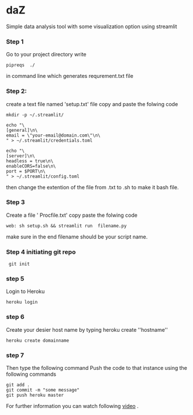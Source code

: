 # daZ
Simple data analysis tool with some visualization option using streamlit


### Step 1 

Go to your project directory 
write  


    pipreqs  ./  

in command line which generates requrement.txt file 



### Step 2:

create a text file named 'setup.txt' file 
copy and paste the folwing code

    mkdir -p ~/.streamlit/
    
    echo "\
    [general]\n\
    email = \"your-email@domain.com\"\n\
    " > ~/.streamlit/credentials.toml
    
    echo "\
    [server]\n\
    headless = true\n\
    enableCORS=false\n\
    port = $PORT\n\
    " > ~/.streamlit/config.toml


then change the extention of the file from .txt to .sh to make it bash file. 


### Step 3 

Create a file ' Procfile.txt'
copy paste the folwing code

    web: sh setup.sh && streamlit run  filename.py


make sure in the end filename should be your script name.
 

### Step 4 initiating git repo



     git init



### step 5

Login to Heroku


    heroku login


### step 6

Create your desier host name by typing heroku create ''hostname'' 


    heroku create domainname



### step 7

Then type the following command 
Push the code to that instance using the following commands


    git add .
    git commit -m "some message"
    git push heroku master


For further information you can watch following [video](https://www.youtube.com/watch?v=nJHrSvYxzjE&list=PLuM-0SV1yHyoo9AKJI5a6JyGgu5V6ZXjj&index=8) . 
